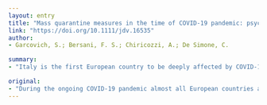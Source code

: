 ```yaml
---
layout: entry
title: "Mass quarantine measures in the time of COVID-19 pandemic: psycho-social implications for chronic skin conditions and a call for qualitative studies"
link: "https://doi.org/10.1111/jdv.16535"
author:
- Garcovich, S.; Bersani, F. S.; Chiricozzi, A.; De Simone, C.

summary:
- "Italy is the first European country to be deeply affected by COVID-19 pandemic. Italy is currently approaching the fourth week of total lockdown. It is the third week of lockdown, with restrictive measures on the population and a challenge for the national health-care system. The first European nation to be profoundly affected by such Pandemic, is currently facing a four-week lockdown in Italy. Almost all European countries are adopting mass quarantine or isolation measures as a public health strategy to limit the spread of the first to be affected by the panded by the outbreak of COVID-19 in Europe to be."

original:
- "During the ongoing COVID-19 pandemic almost all European countries are adopting mass quarantine or isolation measures as a public health strategy to limit the spread of the contagion. Italy, as the first European country to be deeply affected by such pandemic, is currently approaching the fourth week of total lockdown, with restrictive measures on the population and profound challenge for the national health-care system."
---
```


